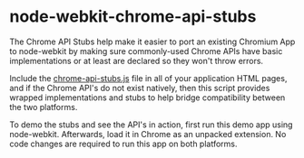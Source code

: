 node-webkit-chrome-api-stubs
============================

The Chrome API Stubs help make it easier to port an existing Chromium App to node-webkit by making sure commonly-used Chrome APIs have basic implementations or at least are declared so they won't throw errors.

Include the [chrome-api-stubs.js](https://github.com/jamesmortensen/node-webkit-chrome-api-stubs/blob/master/chrome-api-stubs.js) file in all of your application HTML pages, and if the Chrome API's do not exist natively, then this script provides wrapped implementations and stubs to help bridge compatibility between the two platforms.

To demo the stubs and see the API's in action, first run this demo app using node-webkit. Afterwards, load it in Chrome as an unpacked extension. No code changes are required to run this app on both platforms.